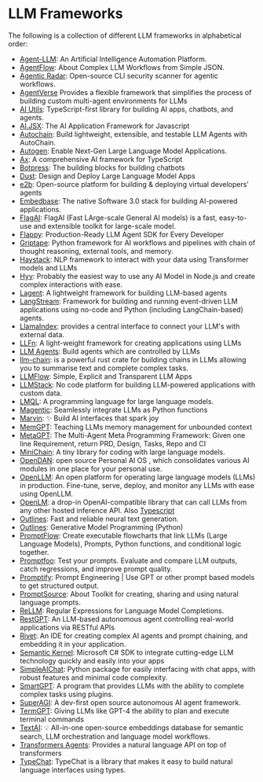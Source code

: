 # LLM Frameworks

The following is a collection of different LLM frameworks in alphabetical order:

- [Agent-LLM](https://github.com/Josh-XT/Agent-LLM): An Artificial Intelligence Automation Platform. 
- [AgentFlow](https://github.com/simonmesmith/agentflow): About Complex LLM Workflows from Simple JSON. 
- [Agentic Radar](https://github.com/splx-ai/agentic-radar): Open-source CLI security scanner for agentic workflows. 
- [AgentVerse](https://github.com/openbmb/agentverse) Provides a flexible framework that simplifies the process of building custom multi-agent environments for LLMs 
- [AI Utils](https://github.com/lgrammel/ai-utils.js): TypeScript-first library for building AI apps, chatbots, and agents. 
- [AI.JSX](https://github.com/fixie-ai/ai-jsx): The AI Application Framework for Javascript 
- [Autochain](https://github.com/Forethought-Technologies/AutoChain): Build lightweight, extensible, and testable LLM Agents with AutoChain. 
- [Autogen](https://github.com/microsoft/autogen): Enable Next-Gen Large Language Model Applications.
- [Ax](https://github.com/axilla-io/ax): A comprehensive AI framework for TypeScript 
- [Botpress](https://github.com/botpress/botpress): The building blocks for building chatbots 
- [Dust](https://github.com/dust-tt/dust): Design and Deploy Large Language Model Apps 
- [e2b](https://github.com/e2b-dev/e2b): Open-source platform for building & deploying virtual developers’ agents
- [Embedbase](https://github.com/different-ai/embedbase): The native Software 3.0 stack for building AI-powered applications. 
- [FlagAI](https://github.com/FlagAI-Open/FlagAI): FlagAI (Fast LArge-scale General AI models) is a fast, easy-to-use and extensible toolkit for large-scale model. 
- [Flappy](https://github.com/pleisto/flappy): Production-Ready LLM Agent SDK for Every Developer 
- [Griptape](https://github.com/griptape-ai/griptape): Python framework for AI workflows and pipelines with chain of thought reasoning, external tools, and memory. 
- [Haystack](https://github.com/deepset-ai/haystack): NLP framework to interact with your data using Transformer models and LLMs 
- [Hyv](https://github.com/failfa-st/hyv): Probably the easiest way to use any AI Model in Node.js and create complex interactions with ease. 
- [Lagent](https://github.com/InternLM/lagent): A lightweight framework for building LLM-based agents 
- [LangStream](https://github.com/LangStream/langstream): Framework for building and running event-driven LLM applications using no-code and Python (including LangChain-based) agents. 
- [LlamaIndex](https://github.com/jerryjliu/llama_index): provides a central interface to connect your LLM's with external data. 
- [LLFn](https://github.com/orgexyz/LLFn): A light-weight framework for creating applications using LLMs 
- [LLM Agents](https://github.com/mpaepper/llm_agents): Build agents which are controlled by LLMs 
- [llm-chain](https://github.com/sobelio/llm-chain): is a powerful rust crate for building chains in LLMs allowing you to summarise text and complete complex tasks. 
- [LLMFlow](https://github.com/stoyan-stoyanov/llmflows): Simple, Explicit and Transparent LLM Apps 
- [LLMStack](https://github.com/trypromptly/LLMStack): No code platform for building LLM-powered applications with custom data. 
- [LMQL](https://github.com/eth-sri/lmql): A programming language for large language models. 
- [Magentic](https://github.com/jackmpcollins/magentic): Seamlessly integrate LLMs as Python functions 
- [Marvin](https://github.com/PrefectHQ/marvin): ✨ Build AI interfaces that spark joy 
- [MemGPT](https://github.com/cpacker/MemGPT): Teaching LLMs memory management for unbounded context 
- [MetaGPT](https://github.com/geekan/MetaGPT): The Multi-Agent Meta Programming Framework: Given one line Requirement, return PRD, Design, Tasks, Repo and CI 
- [MiniChain](https://github.com/srush/MiniChain): A tiny library for coding with large language models. 
- [OpenDAN](https://github.com/fiatrete/OpenDAN-Personal-AI-OS): open source Personal AI OS , which consolidates various AI modules in one place for your personal use. 
- [OpenLLM](https://github.com/bentoml/OpenLLM): An open platform for operating large language models (LLMs) in production. Fine-tune, serve, deploy, and monitor any LLMs with ease using OpenLLM. 
- [OpenLM](https://github.com/r2d4/openlm): a drop-in OpenAI-compatible library that can call LLMs from any other hosted inference API. Also [Typescript](https://github.com/r2d4/llm.ts) 
- [Outlines](https://github.com/normal-computing/outlines): Fast and reliable neural text generation. 
- [Outlines](https://github.com/normal-computing/outlines): Generative Model Programming (Python) 
- [PromptFlow](https://github.com/InsuranceToolkits/promptflow): Create executable flowcharts that link LLMs (Large Language Models), Prompts, Python functions, and conditional logic together. 
- [Promptfoo](https://github.com/promptfoo/promptfoo): Test your prompts. Evaluate and compare LLM outputs, catch regressions, and improve prompt quality. 
- [Promptify](https://github.com/promptslab/Promptify): Prompt Engineering | Use GPT or other prompt based models to get structured output. 
- [PromptSource](https://github.com/bigscience-workshop/promptsource): About Toolkit for creating, sharing and using natural language prompts. 
- [ReLLM](https://github.com/r2d4/rellm): Regular Expressions for Language Model Completions. 
- [RestGPT](https://github.com/Yifan-Song793/RestGPT): An LLM-based autonomous agent controlling real-world applications via RESTful APIs 
- [Rivet](https://github.com/Ironclad/rivet): An IDE for creating complex AI agents and prompt chaining, and embedding it in your application. 
- [Semantic Kernel](https://github.com/microsoft/semantic-kernel): Microsoft C# SDK to integrate cutting-edge LLM technology quickly and easily into your apps 
- [SimpleAIChat](https://github.com/minimaxir/simpleaichat): Python package for easily interfacing with chat apps, with robust features and minimal code complexity. 
- [SmartGPT](https://github.com/Cormanz/smartgpt): A program that provides LLMs with the ability to complete complex tasks using plugins. 
- [SuperAGI](https://github.com/TransformerOptimus/SuperAGI): A dev-first open source autonomous AI agent framework. 
- [TermGPT](https://github.com/Sentdex/TermGPT): Giving LLMs like GPT-4 the ability to plan and execute terminal commands 
- [TextAI](https://github.com/neuml/txtai): 💡 All-in-one open-source embeddings database for semantic search, LLM orchestration and language model workflows. 
- [Transformers Agents](https://huggingface.co/docs/transformers/transformers_agents): Provides a natural language API on top of transformers
- [TypeChat](https://github.com/microsoft/TypeChat): TypeChat is a library that makes it easy to build natural language interfaces using types. 
